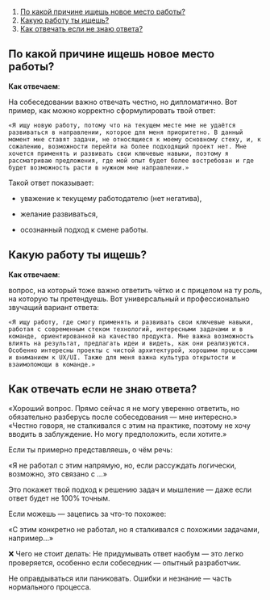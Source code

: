 1. [По какой причине ищешь новое место работы?](#newPosition)
2. [Какую работу ты ищешь?](#whatPosition)
3. [Как отвечать если не знаю ответа?](#3)

## <a id="newPosition">По какой причине ищешь новое место работы?</a>

**Как отвечаем**:

На собеседовании важно отвечать честно, но дипломатично. Вот пример, как можно корректно сформулировать твой ответ:

```
«Я ищу новую работу, потому что на текущем месте мне не удаётся развиваться в направлении, которое для меня приоритетно. В данный момент мне ставят задачи, не относящиеся к моему основному стеку, и, к сожалению, возможности перейти на более подходящий проект нет. Мне хочется применять и развивать свои ключевые навыки, поэтому я рассматриваю предложения, где мой опыт будет более востребован и где будет возможность расти в нужном мне направлении.»
```

Такой ответ показывает:

- уважение к текущему работодателю (нет негатива),

- желание развиваться,

- осознанный подход к смене работы.

## <a id="whatPosition">Какую работу ты ищешь?</a>

**Как отвечаем**:

вопрос, на который тоже важно ответить чётко и с прицелом на ту роль, на которую ты претендуешь. Вот универсальный и профессионально звучащий вариант ответа:

```
«Я ищу работу, где смогу применять и развивать свои ключевые навыки, работая с современным стеком технологий, интересными задачами и в команде, ориентированной на качество продукта. Мне важна возможность влиять на результат, предлагать идеи и видеть, как они реализуются. Особенно интересны проекты с чистой архитектурой, хорошими процессами и вниманием к UX/UI. Также для меня важна культура открытости и взаимопомощи в команде.»

```

## <a id="3">Как отвечать если не знаю ответа?</a>

«Хороший вопрос. Прямо сейчас я не могу уверенно ответить, но обязательно разберусь после собеседования — мне интересно.»
«Честно говоря, не сталкивался с этим на практике, поэтому не хочу вводить в заблуждение. Но могу предположить, если хотите.»

Если ты примерно представляешь, о чём речь:

«Я не работал с этим напрямую, но, если рассуждать логически, возможно, это связано с …»

Это покажет твой подход к решению задач и мышление — даже если ответ будет не 100% точным.

Если можешь — зацепись за что-то похожее:

«С этим конкретно не работал, но я сталкивался с похожими задачами, например…»

❌ Чего не стоит делать:
Не придумывать ответ наобум — это легко проверяется, особенно если собеседник — опытный разработчик.

Не оправдываться или паниковать. Ошибки и незнание — часть нормального процесса.